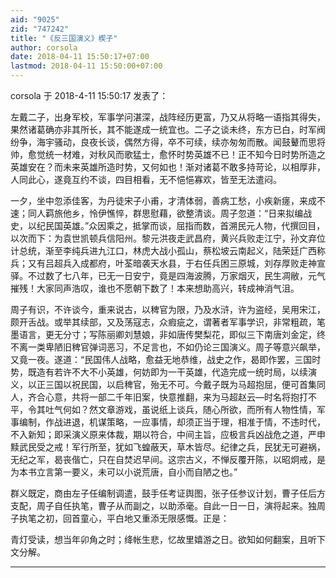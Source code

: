 ```yaml
---
aid: "9025"
zid: "747242"
title: "《反三国演义》楔子"
author: corsola
date: 2018-04-11 15:50:17+07:00
lastmod: 2018-04-11 15:50:00+07:00
---
```


corsola 于 2018-4-11 15:50:17 发表了：

左戴二子，出身军校，军事学问湛深，战阵经历更富，乃又从将略一语指其得失，果然诸葛确亦非其所长，其不能遂成一统宜也。二子之谈未终，东方已白，时军阀纷争，海宇骚动，良夜长谈，偶然方得，卒不可续，续亦匆匆而散。闻鼓鼙而思将帅，愈觉统一材难，对秋风而歌猛士，愈怀时势英雄不已！正不知今日时势所造之英雄安在？而未来英雄所造时势，又何如也！渐对诸葛不敢多持苛论，以相厚非，人同此心，遂竟互约不谈，四目相看，无不悒悒寡欢，皆至无法遣闷。

一夕，坐中忽添佳客，为丹徒宋子小甫，才清体弱，善病工愁，小疾新瘥，来成不速；同人羁旅他乡，怜伊憔悴，群思慰藉，欲整清谈。周子忽道：“日来拟编战史，以纪民国英雄。”众因乘之，抵掌而谈，屈指而数，首溯民元人物，代撰回目，以次而下：为袁世凯顿兵信阳州。黎元洪夜走武昌府，黄兴兵败走江宁，孙文弃位计总统，渐至李纯兵进九江口，林虎大战小孤山，蔡松坡云南起义，陆荣廷广西称兵；又有吕超兵入成都府，叶荃暗袭天水县，于右任兵困三原城，刘存厚败走神宣驿。不过数了七八年，已无一日安宁，竟是四海波腾，万家烟灭，民生凋敝，元气摧残！大家同声浩叹，谁也不愿朝下数了！本来想助高兴，转成神消气沮。

周子有识，不许谈今，重来说古，以稗官为限，乃及水浒，许为盗经，吴用宋江，颇开舌战。或举其续部，又及荡寇志，众瘕疵之，谓著者军事学识，非常粗疏，笔墨语言，更无分寸；写陈丽卿刘慧娘，非如唐传樊梨花，即似三下南唐刘金定，终不离一类卑陋旧稗官弹词恶习，不足言也，不如仍论三国演义。周子等意兴飙举，又竟一夜。遂道：“民国伟人战略，愈益无地恭维，战史之作，曷即作罢，三国时势，既造有若许不大不小英雄，何妨即为一干英雄，代造完成一统时局，以续演义，以正三国以祝民国，以启稗官，殆无不可。今戴子既为马超抱屈，便可首集同人，齐合心意，共将一部二千年旧案，快意推翻，来为马超赵云—时名将抱打不平，令其吐气何如？然文章游戏，虽说纸上谈兵，随心所欲，而所有人物性情，军事编制，作战进退，机谋策略，一应事情，却须正当于理，相准于情，不违时代，不入新知；即采演义原来体裁，期以符合，中间主旨，应极言兵凶战危之道，严申黩武民受之戒！军行所至，犹如飞蝗蔽天，草木皆尽。纪律之兵，民犹无可避祸，无纪之军，曷丧偕亡，只在自焚迟早间。这宗古义，不惮反覆开陈，以昭炯戒，是为本书立言第一要义，未可以小说荒唐，自小而自陋之也。”

群义既定，商由左子任编制调遣，鼓手任考证舆图，张子任参议计划，曹子任后方支配，周子自任执笔，曹子从而副之，以助添毫。自此一日一日，演将起来。独周子执笔之初，回首童心，平白地又重添无限感慨。正是：

青灯受读，想当年卯角之时；绛帐生悲，忆故里嬉游之日。欲知如何翻案，且听下文分解。

---
